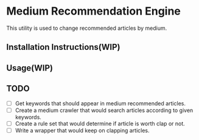 # Medium Recommendation Engine

This utility is used to change recommended articles by medium.

## Installation Instructions(WIP)

## Usage(WIP)

## TODO

 - [ ] Get keywords that should appear in medium recommended articles.
 - [ ] Create a medium crawler that would search articles according to given keywords.
 - [ ] Create a rule set that would determine if article is worth clap or not.
 - [ ] Write a wrapper that would keep on clapping articles.